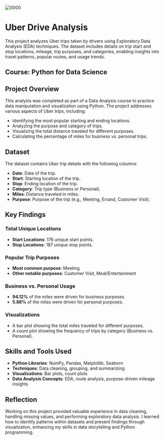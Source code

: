 ![0000](https://github.com/SenSoumalya/UberDrive-Analysis/blob/main/900.jpg)


# Uber Drive Analysis 
This project analyzes Uber trips taken by drivers using Exploratory Data Analysis (EDA) techniques. The dataset includes details on trip start and stop locations, mileage, trip purposes, and categories, enabling insights into travel patterns, popular routes, and usage trends.
## Course: Python for Data Science


## Project Overview
This analysis was completed as part of a Data Analysis course to practice data manipulation and visualization using Python. The project addresses various aspects of Uber trips, including:

- Identifying the most popular starting and ending locations.
- Analyzing the purpose and category of trips.
- Visualizing the total distance traveled for different purposes.
- Calculating the percentage of miles for business vs. personal trips.

## Dataset
The dataset contains Uber trip details with the following columns:

- **Date**: Date of the trip.
- **Start**: Starting location of the trip.
- **Stop**: Ending location of the trip.
- **Category**: Trip type (Business or Personal).
- **Miles**: Distance traveled in miles.
- **Purpose**: Purpose of the trip (e.g., Meeting, Errand, Customer Visit).

## Key Findings

### Total Unique Locations
- **Start Locations**: 176 unique start points.
- **Stop Locations**: 187 unique stop points.

### Popular Trip Purposes
- **Most common purpose**: Meeting
- **Other notable purposes**: Customer Visit, Meal/Entertainment

### Business vs. Personal Usage
- **94.12%** of the miles were driven for business purposes.
- **5.88%** of the miles were driven for personal purposes.

### Visualizations
- A bar plot showing the total miles traveled for different purposes.
- A count plot showing the frequency of trips by category (Business vs. Personal).

## Skills and Tools Used
- **Python Libraries**: NumPy, Pandas, Matplotlib, Seaborn
- **Techniques**: Data cleaning, grouping, and summarizing
- **Visualizations**: Bar plots, count plots
- **Data Analysis Concepts**: EDA, route analysis, purpose-driven mileage insights

## Reflection
Working on this project provided valuable experience in data cleaning, handling missing values, and performing exploratory data analysis. I learned how to identify patterns within datasets and present findings through visualization, enhancing my skills in data storytelling and Python programming.
